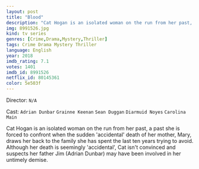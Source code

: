 ```yaml
---
layout: post
title: "Blood"
description: "Cat Hogan is an isolated woman on the run from her past, a past she is forced to confront when the sudden 'accidental' death of her mother, Mary, draws her back to the family she has spent the last ten years trying to avoid. Although her death is seemingly 'accidental', Cat isn't convinced and suspects her father Jim (Adrian Dunbar) may have been involved in her untimely demise..."
img: 8991526.jpg
kind: tv series
genres: [Crime,Drama,Mystery,Thriller]
tags: Crime Drama Mystery Thriller 
language: English
year: 2018
imdb_rating: 7.1
votes: 1401
imdb_id: 8991526
netflix_id: 80145361
color: 5e503f
---
```

Director: `N/A`  

Cast: `Adrian Dunbar` `Grainne Keenan` `Sean Duggan` `Diarmuid Noyes` `Carolina Main` 

Cat Hogan is an isolated woman on the run from her past, a past she is forced to confront when the sudden 'accidental' death of her mother, Mary, draws her back to the family she has spent the last ten years trying to avoid. Although her death is seemingly 'accidental', Cat isn't convinced and suspects her father Jim (Adrian Dunbar) may have been involved in her untimely demise.